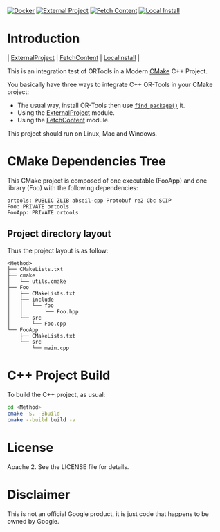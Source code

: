 [![Docker](https://github.com/or-tools/cmake_or-tools/actions/workflows/docker.yml/badge.svg)](https://github.com/or-tools/cmake_or-tools/actions/workflows/docker.yml)
[![External Project](https://github.com/or-tools/cmake_or-tools/actions/workflows/external_project.yml/badge.svg)](https://github.com/or-tools/cmake_or-tools/actions/workflows/external_project.yml)
[![Fetch Content](https://github.com/or-tools/cmake_or-tools/actions/workflows/fetch_content.yml/badge.svg)](https://github.com/or-tools/cmake_or-tools/actions/workflows/fetch_content.yml)
[![Local Install](https://github.com/or-tools/cmake_or-tools/actions/workflows/local_install.yml/badge.svg)](https://github.com/or-tools/cmake_or-tools/actions/workflows/local_install.yml)

# Introduction
<nav for="integration"> |
<a href="ExternalProject">ExternalProject</a> |
<a href="FetchContent">FetchContent</a> |
<a href="LocalInstall">LocalInstall</a> |
</nav>

This is an integration test of ORTools in a Modern [CMake](https://cmake.org/) C++ Project.

You basically have three ways to integrate C++ OR-Tools in your CMake project:
* The usual way, install OR-Tools then use [`find_package()`](https://cmake.org/cmake/help/latest/command/find_package.html) it.
* Using the [ExternalProject](https://cmake.org/cmake/help/latest/module/ExternalProject.html) module.
* Using the [FetchContent](https://cmake.org/cmake/help/latest/module/FetchContent.html) module.

This project should run on Linux, Mac and Windows.

# CMake Dependencies Tree
This CMake project is composed of one executable (FooApp) and one library (Foo)
with the following dependencies:  
```
ortools: PUBLIC ZLIB abseil-cpp Protobuf re2 Cbc SCIP
Foo: PRIVATE ortools
FooApp: PRIVATE ortools
```

## Project directory layout
Thus the project layout is as follow:
```
<Method>
├── CMakeLists.txt
├── cmake
│   └── utils.cmake
├── Foo
│   ├── CMakeLists.txt
│   ├── include
│   │   └── foo
│   │       └── Foo.hpp
│   └── src
│       └── Foo.cpp
└── FooApp
    ├── CMakeLists.txt
    └── src
        └── main.cpp
```

# C++ Project Build
To build the C++ project, as usual:
```sh
cd <Method>
cmake -S. -Bbuild
cmake --build build -v
```

# License
Apache 2. See the LICENSE file for details.

# Disclaimer
This is not an official Google product, it is just code that happens to be
owned by Google.
